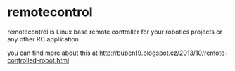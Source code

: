# remotecontrol

remotecontrol is Linux base remote controller for your robotics projects or any
other RC application

you can find more about this at
http://buben19.blogspot.cz/2013/10/remote-controlled-robot.html
